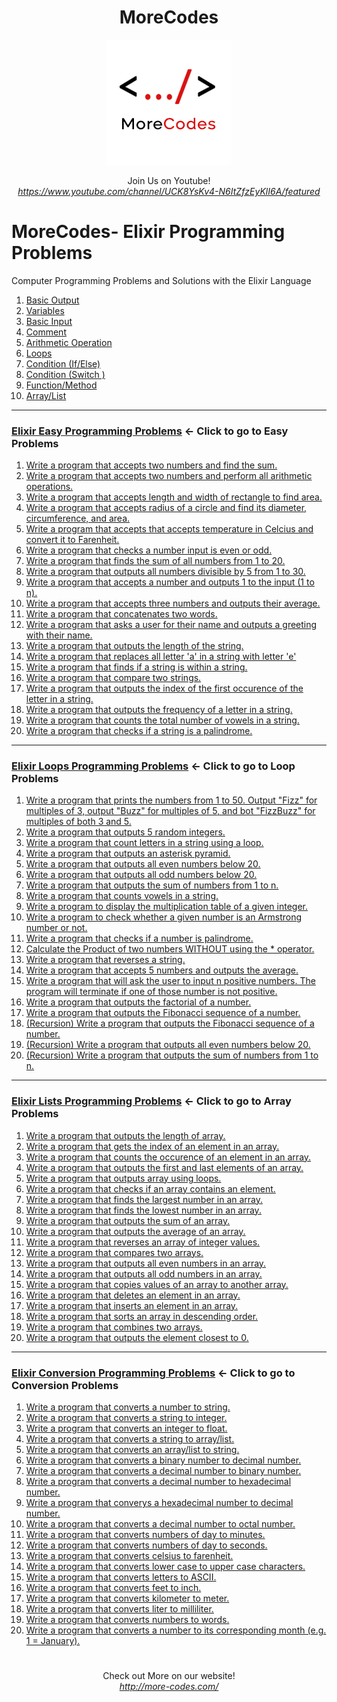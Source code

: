 <h1 align="center">MoreCodes</h1>
<p align="center"> 
  <img src="/morecodescir.png"/>
</p>

<p align="center">
Join Us on Youtube! <br/>
<i><u>https://www.youtube.com/channel/UCK8YsKv4-N6ItZfzEyKlI6A/featured</u></i>
</p>

#

# MoreCodes- Elixir Programming Problems
Computer Programming Problems and Solutions with the Elixir Language

1. <a href="https://github.com/ArjunAranetaCodes/MoreCodes-Elixir/blob/master/Basics1.ex" target="_blank">Basic Output</a>
2. <a href="https://github.com/ArjunAranetaCodes/MoreCodes-Elixir/blob/master/Basics2.ex" target="_blank">Variables</a>
3. <a href="https://github.com/ArjunAranetaCodes/MoreCodes-Elixir/blob/master/Basics3.ex" target="_blank">Basic Input</a>
4. <a href="https://github.com/ArjunAranetaCodes/MoreCodes-Elixir/blob/master/Basics4.ex" target="_blank">Comment</a>
5. <a href="https://github.com/ArjunAranetaCodes/MoreCodes-Elixir/blob/master/Basics5.ex" target="_blank">Arithmetic Operation</a>
6. <a href="https://github.com/ArjunAranetaCodes/MoreCodes-Elixir/blob/master/Basics6.ex" target="_blank">Loops</a>
7. <a href="https://github.com/ArjunAranetaCodes/MoreCodes-Elixir/blob/master/Basics7.ex" target="_blank">Condition (If/Else)</a>
8. <a href="https://github.com/ArjunAranetaCodes/MoreCodes-Elixir/blob/master/Basics8.ex" target="_blank">Condition (Switch )</a>
9. <a href="https://github.com/ArjunAranetaCodes/MoreCodes-Elixir/blob/master/Basics9.ex" target="_blank">Function/Method</a>
10. <a href="https://github.com/ArjunAranetaCodes/MoreCodes-Elixir/blob/master/Basics10.ex" target="_blank">Array/List</a>

- - - -
### [Elixir Easy Programming Problems](Problems/) <- Click to go to Easy Problems

1. <a href="https://github.com/ArjunAranetaCodes/MoreCodes-Elixir/blob/master/Easy%20Problems/problem1.ex" target="_blank">Write a program that accepts two numbers and find the sum.</a>
2. <a href="https://github.com/ArjunAranetaCodes/MoreCodes-Elixir/blob/master/Easy%20Problems/problem2.ex" target="_blank">Write a program that accepts two numbers and perform all arithmetic operations.</a>
3. <a href="https://github.com/ArjunAranetaCodes/MoreCodes-Elixir/blob/master/Easy%20Problems/problem3.ex" target="_blank">Write a program that accepts length and width of rectangle to find area.</a>
4. <a href="https://github.com/ArjunAranetaCodes/MoreCodes-Elixir/blob/master/Easy%20Problems/problem4.ex" target="_blank">Write a program that accepts radius of a circle and find its diameter, circumference, and area.</a>
5. <a href="https://github.com/ArjunAranetaCodes/MoreCodes-Elixir/blob/master/Easy%20Problems/problem5.ex" target="_blank">Write a program that accepts that accepts temperature in Celcius and convert it to Farenheit.</a>
6. <a href="https://github.com/ArjunAranetaCodes/MoreCodes-Elixir/blob/master/Easy%20Problems/problem6.ex" target="_blank">Write a program that checks a number input is even or odd.</a>
7. <a href="https://github.com/ArjunAranetaCodes/MoreCodes-Elixir/blob/master/Easy%20Problems/problem7.ex" target="_blank">Write a program that finds the sum of all numbers from 1 to 20.</a>
8. <a href="https://github.com/ArjunAranetaCodes/MoreCodes-Elixir/blob/master/Easy%20Problems/problem8.ex" target="_blank">Write a program that outputs all numbers divisible by 5 from 1 to 30.</a>
9. <a href="https://github.com/ArjunAranetaCodes/MoreCodes-Elixir/blob/master/Easy%20Problems/problem9.ex" target="_blank">Write a program that accepts a number and outputs 1 to the input (1 to n).</a>
10. <a href="https://github.com/ArjunAranetaCodes/MoreCodes-Elixir/blob/master/Easy%20Problems/problem10.ex" target="_blank">Write a program that accepts three numbers and outputs their average.</a>
11. <a href="https://github.com/ArjunAranetaCodes/MoreCodes-Elixir/blob/master/Easy%20Problems/problem11.ex" target="_blank">Write a program that concatenates two words.</a>
12. <a href="https://github.com/ArjunAranetaCodes/MoreCodes-Elixir/blob/master/Easy%20Problems/problem12.ex" target="_blank">Write a program that asks a user for their name and outputs a greeting with their name.</a>
13. <a href="https://github.com/ArjunAranetaCodes/MoreCodes-Elixir/blob/master/Easy%20Problems/problem13.ex" target="_blank">Write a program that outputs the length of the string.</a>
14. <a href="https://github.com/ArjunAranetaCodes/MoreCodes-Elixir/blob/master/Easy%20Problems/problem14.ex" target="_blank">Write a program that replaces all letter 'a' in a string with letter 'e'</a>
15. <a href="https://github.com/ArjunAranetaCodes/MoreCodes-Elixir/blob/master/Easy%20Problems/problem15.ex" target="_blank">Write a program that finds if a string is within a string.</a>
16. <a href="https://github.com/ArjunAranetaCodes/MoreCodes-Elixir/blob/master/Easy%20Problems/problem16.ex" target="_blank">Write a program that compare two strings.</a>
17. <a href="https://github.com/ArjunAranetaCodes/MoreCodes-Elixir/blob/master/Easy%20Problems/problem17.ex" target="_blank">Write a program that outputs the index of the first occurence of the letter in a string.</a>
18. <a href="https://github.com/ArjunAranetaCodes/MoreCodes-Elixir/blob/master/Easy%20Problems/problem18.ex" target="_blank">Write a program that outputs the frequency of a letter in a string.</a>
19. <a href="https://github.com/ArjunAranetaCodes/MoreCodes-Elixir/blob/master/Easy%20Problems/problem19.ex" target="_blank">Write a program that counts the total number of vowels in a string.</a>
20. <a href="https://github.com/ArjunAranetaCodes/MoreCodes-Elixir/blob/master/Easy%20Problems/problem20.ex" target="_blank">Write a program that checks if a string is a palindrome.</a>

- - - -
### [Elixir Loops Programming Problems](Loops/) <- Click to go to Loop Problems

1. <a href="https://github.com/ArjunAranetaCodes/MoreCodes-Elixir/blob/master/Loops/problem1.ex" target="_blank">Write a program that prints the numbers from 1 to 50. Output "Fizz" for multiples of 3, output "Buzz" for multiples of 5, and bot "FizzBuzz" for multiples of both 3 and 5.</a>
2. <a href="https://github.com/ArjunAranetaCodes/MoreCodes-Elixir/blob/master/Loops/problem2.ex" target="_blank">Write a program that outputs 5 random integers.</a>
3. <a href="https://github.com/ArjunAranetaCodes/MoreCodes-Elixir/blob/master/Loops/problem3.ex" target="_blank">Write a program that count letters in a string using a loop.</a>
4. <a href="https://github.com/ArjunAranetaCodes/MoreCodes-Elixir/blob/master/Loops/problem4.ex" target="_blank">Write a program that outputs an asterisk pyramid.</a>
5. <a href="https://github.com/ArjunAranetaCodes/MoreCodes-Elixir/blob/master/Loops/problem5.ex" target="_blank">Write a program that outputs all even numbers below 20.</a>
6. <a href="https://github.com/ArjunAranetaCodes/MoreCodes-Elixir/blob/master/Loops/problem6.ex" target="_blank">Write a program that outputs all odd numbers below 20.</a>
7. <a href="https://github.com/ArjunAranetaCodes/MoreCodes-Elixir/blob/master/Loops/problem7.ex" target="_blank">Write a program that outputs the sum of numbers from 1 to n.</a>
8. <a href="https://github.com/ArjunAranetaCodes/MoreCodes-Elixir/blob/master/Loops/problem8.ex" target="_blank">Write a program that counts vowels in a string.</a>
9. <a href="https://github.com/ArjunAranetaCodes/MoreCodes-Elixir/blob/master/Loops/problem9.ex" target="_blank">Write a program to display the multiplication table of a given integer.</a>
10. <a href="https://github.com/ArjunAranetaCodes/MoreCodes-Elixir/blob/master/Loops/problem10.ex" target="_blank">Write a program to check whether a given number is an Armstrong number or not.</a>
11. <a href="https://github.com/ArjunAranetaCodes/MoreCodes-Elixir/blob/master/Loops/problem11.ex" target="_blank">Write a program that checks if a number is palindrome.</a>
12. <a href="https://github.com/ArjunAranetaCodes/MoreCodes-Elixir/blob/master/Loops/problem12.ex" target="_blank">Calculate the Product of two numbers WITHOUT using the * operator.</a>
13. <a href="https://github.com/ArjunAranetaCodes/MoreCodes-Elixir/blob/master/Loops/problem13.ex" target="_blank">Write a program that reverses a string.</a>
14. <a href="https://github.com/ArjunAranetaCodes/MoreCodes-Elixir/blob/master/Loops/problem14.ex" target="_blank">Write a program that accepts 5 numbers and outputs the average.</a>
15. <a href="https://github.com/ArjunAranetaCodes/MoreCodes-Elixir/blob/master/Loops/problem15.ex" target="_blank">Write a program that will ask the user to input n positive numbers. The program will terminate if one of those number is not positive.</a>
16. <a href="https://github.com/ArjunAranetaCodes/MoreCodes-Elixir/blob/master/Loops/problem16.ex" target="_blank">Write a program that outputs the factorial of a number.</a>
17. <a href="https://github.com/ArjunAranetaCodes/MoreCodes-Elixir/blob/master/Loops/problem17.ex" target="_blank">Write a program that outputs the Fibonacci sequence of a number.</a>
18. <a href="https://github.com/ArjunAranetaCodes/MoreCodes-Elixir/blob/master/Loops/problem18.ex" target="_blank">(Recursion) Write a program that outputs the Fibonacci sequence of a number.</a>
19. <a href="https://github.com/ArjunAranetaCodes/MoreCodes-Elixir/blob/master/Loops/problem19.ex" target="_blank">(Recursion) Write a program that outputs all even numbers below 20.</a>
20. <a href="https://github.com/ArjunAranetaCodes/MoreCodes-Elixir/blob/master/Loops/problem20.ex" target="_blank">(Recursion) Write a program that outputs the sum of numbers from 1 to n.</a>

- - - -
### [Elixir Lists Programming Problems](Lists/) <- Click to go to Array Problems

1. <a href="https://github.com/ArjunAranetaCodes/MoreCodes-Elixir/blob/master/Lists/problem1.ex" target="_blank">Write a program that outputs the length of array.</a>
2. <a href="https://github.com/ArjunAranetaCodes/MoreCodes-Elixir/blob/master/Lists/problem2.ex" target="_blank">Write a program that gets the index of an element in an array.</a>
3. <a href="https://github.com/ArjunAranetaCodes/MoreCodes-Elixir/blob/master/Lists/problem3.ex" target="_blank">Write a program that counts the occurence of an element in an array.</a>
4. <a href="https://github.com/ArjunAranetaCodes/MoreCodes-Elixir/blob/master/Lists/problem4.ex" target="_blank">Write a program that outputs the first and last elements of an array.</a>
5. <a href="https://github.com/ArjunAranetaCodes/MoreCodes-Elixir/blob/master/Lists/problem5.ex" target="_blank">Write a program that outputs array using loops.</a>
6. <a href="https://github.com/ArjunAranetaCodes/MoreCodes-Elixir/blob/master/Lists/problem6.ex" target="_blank">Write a program that checks if an array contains an element.</a>
7. <a href="https://github.com/ArjunAranetaCodes/MoreCodes-Elixir/blob/master/Lists/problem7.ex" target="_blank">Write a program that finds the largest number in an array.</a>
8. <a href="https://github.com/ArjunAranetaCodes/MoreCodes-Elixir/blob/master/Lists/problem8.ex" target="_blank">Write a program that finds the lowest number in an array.</a>
9. <a href="https://github.com/ArjunAranetaCodes/MoreCodes-Elixir/blob/master/Lists/problem9.ex" target="_blank">Write a program that outputs the sum of an array.</a>
10. <a href="https://github.com/ArjunAranetaCodes/MoreCodes-Elixir/blob/master/Lists/problem10.ex" target="_blank">Write a program that outputs the average of an array.</a>
11. <a href="https://github.com/ArjunAranetaCodes/MoreCodes-Elixir/blob/master/Lists/problem11.ex" target="_blank">Write a program that reverses an array of integer values.</a>
12. <a href="https://github.com/ArjunAranetaCodes/MoreCodes-Elixir/blob/master/Lists/problem12.ex" target="_blank">Write a program that compares two arrays.</a>
13. <a href="https://github.com/ArjunAranetaCodes/MoreCodes-Elixir/blob/master/Lists/problem13.ex" target="_blank">Write a program that outputs all even numbers in an array.</a>
14. <a href="https://github.com/ArjunAranetaCodes/MoreCodes-Elixir/blob/master/Lists/problem14.ex" target="_blank">Write a program that outputs all odd numbers in an array.</a>
15. <a href="https://github.com/ArjunAranetaCodes/MoreCodes-Elixir/blob/master/Lists/problem15.ex" target="_blank">Write a program that copies values of an array to another array.</a>
16. <a href="https://github.com/ArjunAranetaCodes/MoreCodes-Elixir/blob/master/Lists/problem16.ex" target="_blank">Write a program that deletes an element in an array.</a>
17. <a href="https://github.com/ArjunAranetaCodes/MoreCodes-Elixir/blob/master/Lists/problem17.ex" target="_blank">Write a program that inserts an element in an array.</a>
18. <a href="https://github.com/ArjunAranetaCodes/MoreCodes-Elixir/blob/master/Lists/problem18.ex" target="_blank">Write a program that sorts an array in descending order.</a>
19. <a href="https://github.com/ArjunAranetaCodes/MoreCodes-Elixir/blob/master/Lists/problem19.ex" target="_blank">Write a program that combines two arrays.</a>
20. <a href="https://github.com/ArjunAranetaCodes/MoreCodes-Elixir/blob/master/Lists/problem20.ex" target="_blank">Write a program that outputs the element closest to 0.</a>

- - - - 
###  [Elixir Conversion Programming Problems](Conversions/) <- Click to go to Conversion Problems

1. <a href="https://github.com/ArjunAranetaCodes/MoreCodes-Elixir/blob/master/Conversions/problem1.ex" target="_blank">Write a program that converts a number to string.</a>
2. <a href="https://github.com/ArjunAranetaCodes/MoreCodes-Elixir/blob/master/Conversions/problem2.ex" target="_blank">Write a program that converts a string to integer.</a>
3. <a href="https://github.com/ArjunAranetaCodes/MoreCodes-Elixir/blob/master/Conversions/problem3.ex" target="_blank">Write a program that converts an integer to float.</a>
4. <a href="https://github.com/ArjunAranetaCodes/MoreCodes-Elixir/blob/master/Conversions/problem4.ex" target="_blank">Write a program that converts a string to array/list.</a>
5. <a href="https://github.com/ArjunAranetaCodes/MoreCodes-Elixir/blob/master/Conversions/problem5.ex" target="_blank">Write a program that converts an array/list to string.</a>
6. <a href="https://github.com/ArjunAranetaCodes/MoreCodes-Elixir/blob/master/Conversions/problem6.ex" target="_blank">Write a program that converts a binary number to decimal number.</a>
7. <a href="https://github.com/ArjunAranetaCodes/MoreCodes-Elixir/blob/master/Conversions/problem7.ex" target="_blank">Write a program that converts a decimal number to binary number.</a>
8. <a href="https://github.com/ArjunAranetaCodes/MoreCodes-Elixir/blob/master/Conversions/problem8.ex" target="_blank">Write a program that converts a decimal number to hexadecimal number.</a>
9. <a href="https://github.com/ArjunAranetaCodes/MoreCodes-Elixir/blob/master/Conversions/problem9.ex" target="_blank">Write a program that converys a hexadecimal number to decimal number.</a>
10. <a href="https://github.com/ArjunAranetaCodes/MoreCodes-Elixir/blob/master/Conversions/problem10.ex" target="_blank">Write a program that converts a decimal number to octal number.</a>
11. <a href="https://github.com/ArjunAranetaCodes/MoreCodes-Elixir/blob/master/Conversions/problem11.ex" target="_blank">Write a program that converts numbers of day to minutes.</a>
12. <a href="https://github.com/ArjunAranetaCodes/MoreCodes-Elixir/blob/master/Conversions/problem12.ex" target="_blank">Write a program that converts numbers of day to seconds.</a>
13. <a href="https://github.com/ArjunAranetaCodes/MoreCodes-Elixir/blob/master/Conversions/problem13.ex" target="_blank">Write a program that converts celsius to farenheit.</a>
14. <a href="https://github.com/ArjunAranetaCodes/MoreCodes-Elixir/blob/master/Conversions/problem14.ex" target="_blank">Write a program that converts lower case to upper case characters.</a>
15. <a href="https://github.com/ArjunAranetaCodes/MoreCodes-Elixir/blob/master/Conversions/problem15.ex" target="_blank">Write a program that converts letters to ASCII.</a>
16. <a href="https://github.com/ArjunAranetaCodes/MoreCodes-Elixir/blob/master/Conversions/problem16.ex" target="_blank">Write a program that converts feet to inch.</a>
17. <a href="https://github.com/ArjunAranetaCodes/MoreCodes-Elixir/blob/master/Conversions/problem17.ex" target="_blank">Write a program that converts kilometer to meter.</a>
18. <a href="https://github.com/ArjunAranetaCodes/MoreCodes-Elixir/blob/master/Conversions/problem18.ex" target="_blank">Write a program that converts liter to milliliter.</a>
19. <a href="https://github.com/ArjunAranetaCodes/MoreCodes-Elixir/blob/master/Conversions/problem19.ex" target="_blank">Write a program that converts numbers to words.</a>
20. <a href="https://github.com/ArjunAranetaCodes/MoreCodes-Elixir/blob/master/Conversions/problem20.ex" target="_blank">Write a program that converts a number to its corresponding month (e.g. 1 = January).</a>

#

<p align="center">
Check out More on our website! <br/>
<i><u>http://more-codes.com/</u></i>
</p>
